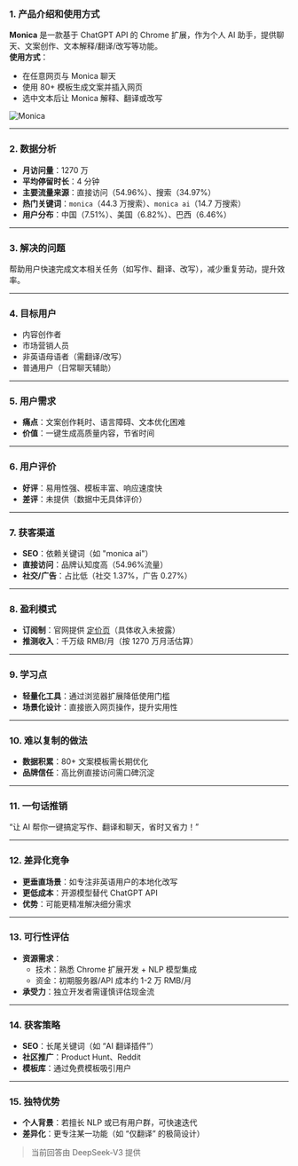 ### 1. 产品介绍和使用方式  
**Monica** 是一款基于 ChatGPT API 的 Chrome 扩展，作为个人 AI 助手，提供聊天、文案创作、文本解释/翻译/改写等功能。  
**使用方式**：  
- 在任意网页与 Monica 聊天  
- 使用 80+ 模板生成文案并插入网页  
- 选中文本后让 Monica 解释、翻译或改写  

![Monica](https://cdn-images.toolify.ai/16832955972067848.jpg)  

---  
### 2. 数据分析  
- **月访问量**：1270 万  
- **平均停留时长**：4 分钟  
- **主要流量来源**：直接访问（54.96%）、搜索（34.97%）  
- **热门关键词**：`monica`（44.3 万搜索）、`monica ai`（14.7 万搜索）  
- **用户分布**：中国（7.51%）、美国（6.82%）、巴西（6.46%）  

---  
### 3. 解决的问题  
帮助用户快速完成文本相关任务（如写作、翻译、改写），减少重复劳动，提升效率。  

---  
### 4. 目标用户  
- 内容创作者  
- 市场营销人员  
- 非英语母语者（需翻译/改写）  
- 普通用户（日常聊天辅助）  

---  
### 5. 用户需求  
- **痛点**：文案创作耗时、语言障碍、文本优化困难  
- **价值**：一键生成高质量内容，节省时间  

---  
### 6. 用户评价  
- **好评**：易用性强、模板丰富、响应速度快  
- **差评**：未提供（数据中无具体评价）  

---  
### 7. 获客渠道  
- **SEO**：依赖关键词（如 "monica ai"）  
- **直接访问**：品牌认知度高（54.96%流量）  
- **社交/广告**：占比低（社交 1.37%，广告 0.27%）  

---  
### 8. 盈利模式  
- **订阅制**：官网提供 [定价页](https://monica.im/pricing)（具体收入未披露）  
- **推测收入**：千万级 RMB/月（按 1270 万月活估算）  

---  
### 9. 学习点  
- **轻量化工具**：通过浏览器扩展降低使用门槛  
- **场景化设计**：直接嵌入网页操作，提升实用性  

---  
### 10. 难以复制的做法  
- **数据积累**：80+ 文案模板需长期优化  
- **品牌信任**：高比例直接访问需口碑沉淀  

---  
### 11. 一句话推销  
“让 AI 帮你一键搞定写作、翻译和聊天，省时又省力！”  

---  
### 12. 差异化竞争  
- **更垂直场景**：如专注非英语用户的本地化改写  
- **更低成本**：开源模型替代 ChatGPT API  
- **优势**：可能更精准解决细分需求  

---  
### 13. 可行性评估  
- **资源需求**：  
  - 技术：熟悉 Chrome 扩展开发 + NLP 模型集成  
  - 资金：初期服务器/API 成本约 1-2 万 RMB/月  
- **承受力**：独立开发者需谨慎评估现金流  

---  
### 14. 获客策略  
- **SEO**：长尾关键词（如 “AI 翻译插件”）  
- **社区推广**：Product Hunt、Reddit  
- **模板库**：通过免费模板吸引用户  

---  
### 15. 独特优势  
- **个人背景**：若擅长 NLP 或已有用户群，可快速迭代  
- **差异化**：更专注某一功能（如 “仅翻译” 的极简设计）  

> 当前回答由 DeepSeek-V3 提供
